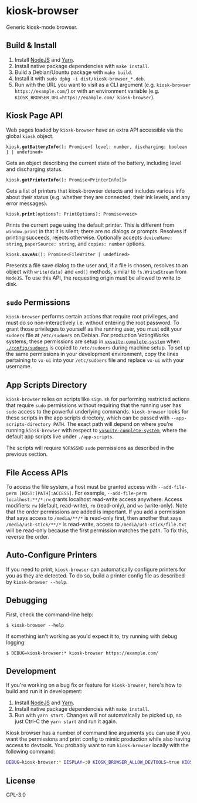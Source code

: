 # kiosk-browser

Generic kiosk-mode browser.

## Build & Install

1. Install [NodeJS](https://nodejs.org/en/) and [Yarn](https://www.yarnpkg.com/en/).
1. Install native package dependencies with `make install`.
1. Build a Debian/Ubuntu package with `make build`.
1. Install it with `sudo dpkg -i dist/kiosk-browser_*.deb`.
1. Run with the URL you want to visit as a CLI argument (e.g. `kiosk-browser https://example.com/`) or with an environment variable (e.g. `KIOSK_BROWSER_URL=https://example.com/ kiosk-browser`).

## Kiosk Page API

Web pages loaded by `kiosk-browser` have an extra API accessible via the global `kiosk` object.

`kiosk.`**`getBatteryInfo`**`(): Promise<{ level: number, discharging: boolean } | undefined>`

Gets an object describing the current state of the battery, including level and discharging status.

`kiosk.`**`getPrinterInfo`**`(): Promise<PrinterInfo[]>`

Gets a list of printers that kiosk-browser detects and includes various info about their status (e.g. whether they are connected, their ink levels, and any error messages).

`kiosk.`**`print`**`(options?: PrintOptions): Promise<void>`

Prints the current page using the default printer. This is different from `window.print` in that it is silent; there are no dialogs or prompts. Resolves if printing succeeds, rejects otherwise. Optionally accepts `deviceName: string`, `paperSource: string`, and `copies: number` options.

`kiosk.`**`saveAs`**`(): Promise<FileWriter | undefined>`

Presents a file save dialog to the user and, if a file is chosen, resolves to an object with `write(data)` and `end()` methods, similar to `fs.WriteStream` from `NodeJS`. To use this API, the requesting origin must be allowed to write to disk.

## `sudo` Permissions

`kiosk-browser` performs certain actions that require root privileges, and must do so non-interactively i.e. without entering the root password. To grant those privileges to yourself as the running user, you must edit your `sudoers` file at `/etc/sudoers` on Debian. For production VotingWorks systems, these permissions are setup in [`vxsuite-complete-system`](https://github.com/votingworks/vxsuite-complete-system) when [`./config/sudoers`](https://github.com/votingworks/vxsuite-complete-system/blob/56ac00498ed526b5874ab90231ef83ff84ee92df/config/sudoers) is copied to `/etc/sudoers` during machine setup. To set up the same permissions in your development environment, copy the lines pertaining to `vx-ui` into your `/etc/sudoers` file and replace `vx-ui` with your username.

## App Scripts Directory

`kiosk-browser` relies on scripts like `sign.sh` for performing restricted actions that require `sudo` permissions without requiring that the running user has `sudo` access to the powerful underlying commands. `kiosk-browser` looks for these scripts in the app scripts directory, which can be passed with `--app-scripts-directory PATH`. The exact path will depend on where you're running `kiosk-browser` with respect to [`vxsuite-complete-system`](https://github.com/votingworks/vxsuite-complete-system), where the default app scripts live under `./app-scripts`.

The scripts will require `NOPASSWD` `sudo` permissions as described in the previous section.

## File Access APIs

To access the file system, a host must be granted access with `--add-file-perm [HOST:]PATH[:ACCESS]`. For example, `--add-file-perm localhost:**/*:rw` grants localhost read-write access anywhere. Access modifiers: `rw` (default, read-write), `ro` (read-only), and `wo` (write-only). Note that the order permissions are added is important. If you add a permission that says access to `/media/**/*` is read-only first, then another that says `/media/usb-stick/**/*` is read-write, access to `/media/usb-stick/file.txt` will be read-only because the first permission matches the path. To fix this, reverse the order.

## Auto-Configure Printers

If you need to print, `kiosk-browser` can automatically configure printers for you as they are detected. To do so, build a printer config file as described by `kiosk-browser --help`.

## Debugging

First, check the command-line help:

```
$ kiosk-browser --help
```

If something isn't working as you'd expect it to, try running with debug logging:

```
$ DEBUG=kiosk-browser:* kiosk-browser https://example.com/
```

## Development

If you're working on a bug fix or feature for `kiosk-browser`, here's how to build and run it in development:

1. Install [NodeJS](https://nodejs.org/en/) and [Yarn](https://www.yarnpkg.com/en/).
1. Install native package dependencies with `make install`.
1. Run with `yarn start`. Changes will not automatically be picked up, so just Ctrl-C the `yarn start` and run it again.

Kiosk browser has a number of command line arguments you can use if you want the permissions and print config to mimic production while also having access to devtools. You probably want to run `kiosk-browser` locally with the following command:

```sh
DEBUG=kiosk-browser:* DISPLAY=:0 KIOSK_BROWSER_ALLOW_DEVTOOLS=true KIOSK_BROWSER_URL=http://localhost:3000/ KIOSK_BROWSER_FILE_PERMISSIONS='o=http://localhost:3000,p=/**/*,rw' KIOSK_BROWSER_AUTOCONFIGURE_PRINT_CONFIG=../vxsuite-complete-system/printing/printer-autoconfigure.json KIOSK_BROWSER_APP_SCRIPTS_DIRECTORY=../vxsuite-complete-system/app-scripts yarn start
```

## License

GPL-3.0
